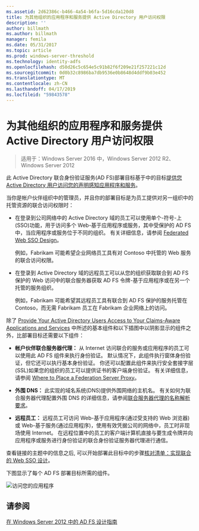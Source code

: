 ```yaml
---
ms.assetid: 2d62386c-b466-4a54-b6fa-5d16cda120d8
title: 为其他组织的应用程序和服务提供 Active Directory 用户访问权限
description: ''
author: billmath
ms.author: billmath
manager: femila
ms.date: 05/31/2017
ms.topic: article
ms.prod: windows-server-threshold
ms.technology: identity-adfs
ms.openlocfilehash: d50d26c5c654e5c91b82f6f209e21f257221c12d
ms.sourcegitcommit: 0d0b32c8986ba7db9536e0b8648d4ddf9b03e452
ms.translationtype: MT
ms.contentlocale: zh-CN
ms.lasthandoff: 04/17/2019
ms.locfileid: "59843578"
---
```

# <a name="provide-your-active-directory-users-access-to-the-applications-and-services-of-other-organizations"></a>为其他组织的应用程序和服务提供 Active Directory 用户访问权限

>适用于：Windows Server 2016 中，Windows Server 2012 R2、 Windows Server 2012

此 Active Directory 联合身份验证服务\(AD FS\)部署目标基于中的目标[提供您 Active Directory 用户访问您的声明感知应用程序和服务](Provide-Your-Active-Directory-Users-Access-to-Your-Claims-Aware-Applications-and-Services.md)。  
  
当你是帐户伙伴组织中的管理员，并且你的部署目标是为员工提供对另一组织中的托管资源的联合访问权限时：  
  
-   在登录到公司网络中的 Active Directory 域的员工可以使用单个\-符号\-上\(SSO\)功能，用于访问多个 Web\-基于应用程序或服务，其中受保护的 AD FS 中，当应用程序或服务位于不同的组织。 有关详细信息，请参阅 [Federated Web SSO Design](Federated-Web-SSO-Design.md)。  
  
    例如，Fabrikam 可能希望企业网络员工具有对 Contoso 中托管的 Web 服务的联合访问权限。  
  
-   在登录到 Active Directory 域的远程员工可以从您的组织获取联合到 AD FS 保护的 Web 访问中的联合服务器获取 AD FS 令牌\-基于应用程序或在另一个托管的服务组织。  
  
    例如，Fabrikam 可能希望其远程员工具有联合到 AD FS 保护的服务托管在 Contoso，而无需 Fabrikam 员工在 Fabrikam 企业网络上的访问。  
  
除了 [Provide Your Active Directory Users Access to Your Claims-Aware Applications and Services](Provide-Your-Active-Directory-Users-Access-to-Your-Claims-Aware-Applications-and-Services.md) 中所述的基本组件和以下插图中以阴影显示的组件之外，比部署目标还需要以下组件：  
  
-   **帐户伙伴联合服务器代理：** 从 Internet 访问联合的服务或应用程序的员工可以使用此 AD FS 组件来执行身份验证。 默认情况下，此组件执行窗体身份验证，但它还可以执行基本身份验证。 你还可以配置此组件来执行安全套接字层\(SSL\)如果您的组织的员工可以提供证书的客户端身份验证。 有关详细信息，请参阅 [Where to Place a Federation Server Proxy](Where-to-Place-a-Federation-Server-Proxy.md)。  
  
-   **外围 DNS：** 此实现的域名系统\(DNS\)提供外围网络的主机名。 有关如何为联合服务器代理配置外围 DNS 的详细信息，请参阅[联合服务器代理的名称解析要求](Name-Resolution-Requirements-for-Federation-Server-Proxies.md)。  
  
-   **远程员工：** 远程员工可访问 Web\-基于应用程序\(通过受支持的 Web 浏览器\)或 Web\-基于服务\(通过应用程序\)，使用有效凭据公司的网络中，员工时非现场使用 Internet。 在远程位置中的员工的客户端计算机直接与要生成令牌并向应用程序或服务进行身份验证的联合身份验证服务器代理进行通信。  
  
查看链接的主题中的信息之后, 可以开始部署此目标中的步骤[核对清单：实现联合的 Web SSO 设计](../../ad-fs/deployment/Checklist--Implementing-a-Federated-Web-SSO-Design.md)。  
  
下图显示了每个 AD FS 部署目标所需的组件。  
  
![访问您的应用程序](media/50af4837-31e0-451f-a942-e705c2300065.gif)  
  
## <a name="see-also"></a>请参阅
[在 Windows Server 2012 中的 AD FS 设计指南](AD-FS-Design-Guide-in-Windows-Server-2012.md)
